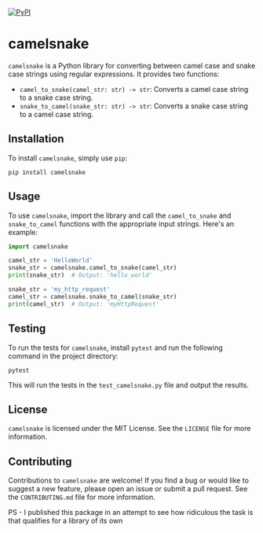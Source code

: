 [![PyPI](https://img.shields.io/pypi/v/camelsnake.svg)](https://pypi.org/project/camelsnake/)

# camelsnake

`camelsnake` is a Python library for converting between camel case and snake case strings using regular expressions. It
provides two functions:

- `camel_to_snake(camel_str: str) -> str`: Converts a camel case string to a snake case string.
- `snake_to_camel(snake_str: str) -> str`: Converts a snake case string to a camel case string.

## Installation

To install `camelsnake`, simply use `pip`:

```
pip install camelsnake
```

## Usage

To use `camelsnake`, import the library and call the `camel_to_snake` and `snake_to_camel` functions with the
appropriate input strings. Here's an example:

```python
import camelsnake

camel_str = 'HelloWorld'
snake_str = camelsnake.camel_to_snake(camel_str)
print(snake_str)  # Output: 'hello_world'

snake_str = 'my_http_request'
camel_str = camelsnake.snake_to_camel(snake_str)
print(camel_str)  # Output: 'myHttpRequest'
```

## Testing

To run the tests for `camelsnake`, install `pytest` and run the following command in the project directory:

```
pytest
```

This will run the tests in the `test_camelsnake.py` file and output the results.

## License

`camelsnake` is licensed under the MIT License. See the `LICENSE` file for more information.

## Contributing

Contributions to `camelsnake` are welcome! If you find a bug or would like to suggest a new feature, please open an
issue or submit a pull request. See the `CONTRIBUTING.md` file for more information.

PS - I published this package in an attempt to see how ridiculous the task is that qualifies for a library of its own
